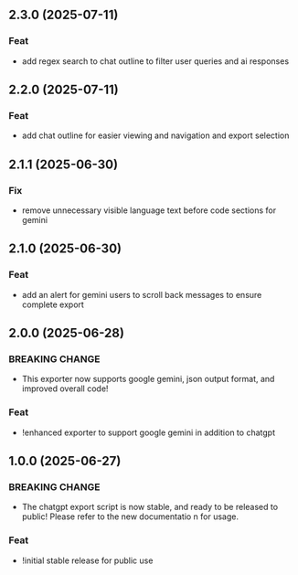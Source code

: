 ## 2.3.0 (2025-07-11)

### Feat

- add regex search to chat outline to filter user queries and ai responses

## 2.2.0 (2025-07-11)

### Feat

- add chat outline for easier viewing and navigation and export selection

## 2.1.1 (2025-06-30)

### Fix

- remove unnecessary visible language text before code sections for gemini

## 2.1.0 (2025-06-30)

### Feat

- add an alert for gemini users to scroll back messages to ensure complete export

## 2.0.0 (2025-06-28)

### BREAKING CHANGE

- This exporter now supports google gemini, json output format, and improved overall code!

### Feat

- !enhanced exporter to support google gemini in addition to chatgpt

## 1.0.0 (2025-06-27)

### BREAKING CHANGE

- The chatgpt export script is now stable, and ready to be released to public! Please refer to the new documentatio
n for usage.

### Feat

- !initial stable release for public use
